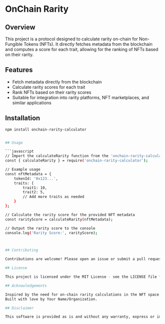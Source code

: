 # OnChain Rarity 

## Overview
This project is a protocol designed to calculate rarity on-chain for Non-Fungible Tokens (NFTs). It directly fetches metadata from the blockchain and computes a score for each trait, allowing for the ranking of NFTs based on their rarity.

## Features
- Fetch metadata directly from the blockchain
- Calculate rarity scores for each trait
- Rank NFTs based on their rarity scores
- Suitable for integration into rarity platforms, NFT marketplaces, and similar applications

## Installation
```bash
npm install onchain-rarity-calculator


## Usage

```javascript
// Import the calculateRarity function from the 'onchain-rarity-calculator' package
const { calculateRarity } = require('onchain-rarity-calculator');

// Example usage
const nftMetadata = {
    tokenId: '0x123...',
    traits: {
        trait1: 10,
        trait2: 5,
        // Add more traits as needed
    }
};

// Calculate the rarity score for the provided NFT metadata
const rarityScore = calculateRarity(nftMetadata);

// Output the rarity score to the console
console.log('Rarity Score:', rarityScore);



## Contributing

Contributions are welcome! Please open an issue or submit a pull request if you have any suggestions, feature requests, or bug fixes.

## License

This project is licensed under the MIT License - see the LICENSE file for details.

## Acknowledgements

Inspired by the need for on-chain rarity calculations in the NFT space.
Built with love by Your Name/Organization.

## Disclaimer

This software is provided as is and without any warranty, express or implied. Use at your own risk.
